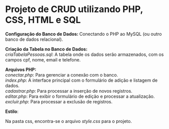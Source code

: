 <H1>Projeto de CRUD utilizando PHP, CSS, HTML e SQL</H1>
<p>
<B>Configuração do Banco de Dados: </B>Conectando o PHP ao MySQL (ou outro banco de dados relacional).</p>
<p>
<B>Criação da Tabela no Banco de Dados:</B><BR>
<I>criaTabelaPessoas.sql</I>: A tabela onde os dados serão armazenados, com os campos cpf, nome, email e telefone.
<p></p>
<B>Arquivos PHP:</B><br>
<I>conectar.php</I>: Para gerenciar a conexão com o banco.<br>
<i>index.php</i>: A interface principal com o formulário de adição e listagem de dados.<br>
<i>cadastrar.php</i>: Para processar a inserção de novos registros.<br>
<i>editar.php</i>: Para exibir o formulário de edição e processar a atualização.<br>
<i>excluir.php</i>: Para processar a exclusão de registros.
<p><b>Estilo</b>:</p>
Na pasta css, encontra-se o arquivo <i>style.css</i> para o projeto.
